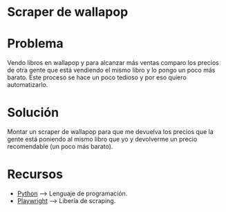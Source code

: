 # Scraper de wallapop

# Problema
Vendo libros en wallapop y para alcanzar más ventas comparo los precios de otra gente que está vendiendo el mismo libro y lo pongo un poco más barato.
Este proceso se hace un poco tedioso y por eso quiero automatizarlo.

# Solución
Montar un scraper de wallapop para que me devuelva los precios que la gente está poniendo al mismo libro que yo y devolverme un precio recomendable (un poco más barato).

# Recursos
- [Python](https://python.org) --> Lenguaje de programación.
- [Playwright](https://playwright.dev/python/) --> Libería de scraping.